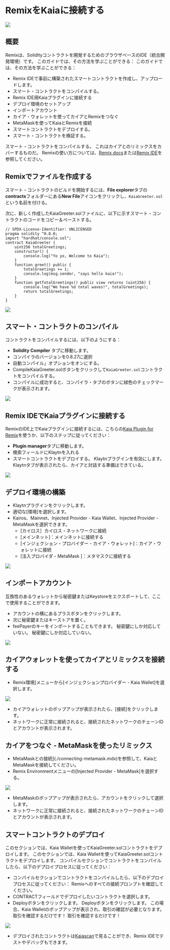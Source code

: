 # RemixをKaiaに接続する

![](/img/banners/kaia-remix.png)

## 概要<a href="#overview" id="overview"></a>

Remixは、Solidityコントラクトを開発するためのブラウザベースのIDE（統合開発環境）です。 このガイドでは、その方法を学ぶことができる： このガイドでは、その方法を学ぶことができる：

- Remix IDEで事前に構築されたスマートコントラクトを作成し、アップロードします。
- スマート・コントラクトをコンパイルする。
- Remix IDE用Kaiaプラグインに接続する
- デプロイ環境のセットアップ
- インポートアカウント
- カイア・ウォレットを使ってカイアとRemixをつなぐ
- MetaMaskを使ってKaiaとRemixを接続
- スマートコントラクトをデプロイする。
- スマート・コントラクトを検証する。

スマート・コントラクトをコンパイルする。 これはカイアとのリミックスをカバーするものだ。 Remixの使い方については、[Remix docs](https://remix-ide.readthedocs.io/en/latest/)または[Remix IDE](https://remix.ethereum.org/)を参照してください。

## Remixでファイルを作成する<a href="#creating-a-file-on-remix" id="creating-a-file-on-remix"></a>

スマート・コントラクトのビルドを開始するには、**File explorer**タブの**contracts**フォルダーにある**New File**アイコンをクリックし、`KaiaGreeter.sol`という名前を付ける。

次に、新しく作成したKaiaGreeter.solファイルに、以下に示すスマート・コントラクトのコードをコピー＆ペーストする。

```sol
// SPDX-License-Identifier: UNLICENSED
pragma solidity ^0.8.0;
import "hardhat/console.sol";
contract KaiaGreeter {
    uint256 totalGreetings;
    constructor() {
        console.log("Yo yo, Welcome to Kaia");
    }
    function greet() public {
        totalGreetings += 1;
        console.log(msg.sender, "says hello kaia!");
    }
    function getTotalGreetings() public view returns (uint256) {
        console.log("We have %d total waves!", totalGreetings);
        return totalGreetings;
    }
}
```

![](/img/build/smart-contracts/remix-create-new-file.png)

## スマート・コントラクトのコンパイル<a href="#compile-smart-contract" id="compile-smart-contract"></a>

コントラクトをコンパイルするには、以下のようにする：

- **Solidity Compiler** タブに移動します。
- コンパイラのバージョンを0.8.27に選択
- 自動コンパイル」オプションをオンにする。
- CompileKaiaGreeter.solボタンをクリックして`KaiaGreeter.sol`コントラクトをコンパイルする。
- コンパイルに成功すると、コンパイラ・タブのボタンに緑色のチェックマークが表示されます。

![](/img/build/smart-contracts/remix-compile-contract.png)

## Remix IDEでKaiaプラグインに接続する<a href="#connect-to-kaia-plugin" id="connect-to-kaia-plugin"></a>

RemixのIDE上でKaiaプラグインに接続するには、こちらの[Kaia Plugin for Remix](https://ide.kaia.io/)を使うか、以下のステップに従ってください：

- **Plugin manager**タブに移動します。
- 検索フィールドにKlaytnを入れる
- スマートコントラクトをデプロイする。 Klaytnプラグインを有効にします。 Klaytnタブが表示されたら、カイアと対話する準備はできている。

![](/img/build/smart-contracts/remix-plugin-addon.png)

## デプロイ環境の構築 <a href="#setting-up-deployment-env" id="setting-up-deployment-env"></a>

- Klaytnプラグインをクリックします。
- 適切な[環境]を選択します。
- Kairos、Mainnet、Injected Provider - Kaia Wallet、Injected Provider - MetaMaskを選択できます。
    - [カイロス］カイロス・ネットワークに接続
    - [メインネット]：メインネットに接続する
    - [インジェクション・プロバイダー - カイア・ウォレット]：カイア・ウォレットに接続
    - [注入プロバイダ - MetaMask ]：メタマスクに接続する

![](/img/build/smart-contracts/remix-deploy-env.png)

## インポートアカウント<a href="#import-account" id="import-account"></a>

互換性のあるウォレットから秘密鍵またはKeystoreをエクスポートして、ここで使用することができます。

- アカウントの横にあるプラスボタンをクリックします。
- 次に秘密鍵またはキーストアを置く。
- feePayerのキーをインポートすることもできます。 秘密鍵にしか対応していない。 秘密鍵にしか対応していない。

![](/img/build/smart-contracts/remix-import-acc.png)

## カイアウォレットを使ってカイアとリミックスを接続する<a href="#connect-to-kaia-using-kaia-wallet" id="connect-to-kaia-using-kaia-wallet"></a>

- Remix環境]メニューから[インジェクションプロバイダー - Kaia Wallet]を選択します。

![](/img/build/smart-contracts/remix-kw-connect.png)

- カイアウォレットのポップアップが表示されたら、[接続]をクリックします。
- ネットワークに正常に接続されると、接続されたネットワークのチェーンIDとアカウントが表示されます。

## カイアをつなぐ - MetaMaskを使ったリミックス<a href="#connect-to-kaia-using-metamask" id="connect-to-kaia-using-metamask"></a>

- MetaMaskとの接続](./connecting-metamask.mdx)を参照して、KaiaとMetaMaskを接続してください。
- Remix Environmentメニューの[Injected Provider - MetaMask]を選択する。

![](/img/build/smart-contracts/remix-mm-connect.png)

- MetaMaskのポップアップが表示されたら、アカウントをクリックして選択します。
- ネットワークに正常に接続されると、接続されたネットワークのチェーンIDとアカウントが表示されます。

## スマートコントラクトのデプロイ<a href="#deploying-contract" id="deploying-contract"></a>

このセクションでは、Kaia Walletを使ってKaiaGreeter.solコントラクトをデプロイします。 このセクションでは、Kaia Walletを使ってKaiaGreeter.solコントラクトをデプロイします。 コンパイルセクションでコントラクトをコンパイルしたら、以下のデプロイプロセスに従ってください：

- コンパイルセクションでコントラクトをコンパイルしたら、以下のデプロイプロセスに従ってください： Remixへのすべての接続プロンプトを確認してください。
- CONTRACTフィールドでデプロイしたいコントラクトを選択します。
- Deployボタンをクリックします。 Deployボタンをクリックします。 この場合、Kaia Walletのポップアップが表示され、取引の確認が必要となります。 取引を確認するだけです！ 取引を確認するだけです！

![](/img/build/smart-contracts/remix-deploy-contract.png)

- デプロイされたコントラクトは[Kaiascan](https://kairos.kaiascan.io/)で見ることができ、Remix IDEでテストやデバッグもできます。
